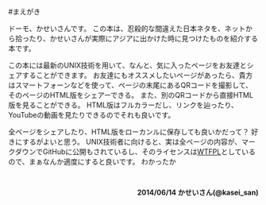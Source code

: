 #まえがき

ドーモ、かせいさんです。
この本は、忍殺的な間違えた日本ネタを、ネットから拾ったり、かせいさんが実際にアジアに出かけた時に見つけたものを紹介する本です。

この本には最新のUNIX技術を用いて、なんと、気に入ったページをお友達とシェアすることができます。
お友達にもオススメしたいページがあったら、貴方はスマートフォーンなどを使って、ページの末尾にあるQRコードを撮影して、そのページのHTML版をシェアーできる。
また、別のQRコードから直接HTML版を見ることができる。
HTML版はフルカラーだし、リンクを辿ったり、YouTubeの動画を見たりできるのでそれも良いです。

全ページをシェアしたり、HTML版をローカンルに保存しても良いかだって？
好きにするがよいと思う。
UNIX技術者に向けると、実は全ページの内容が、マークダウンでGitHubに公開もされているし、そのライセンスは[WTFPL](http://ja.wikipedia.org/wiki/WTFPL)としているので、まぁなんか適度にすると良いです。
わかったか

<div style="text-align:right; padding-top:2em; font-weight:bold">2014/06/14 かせいさん(@kasei_san)</div>
